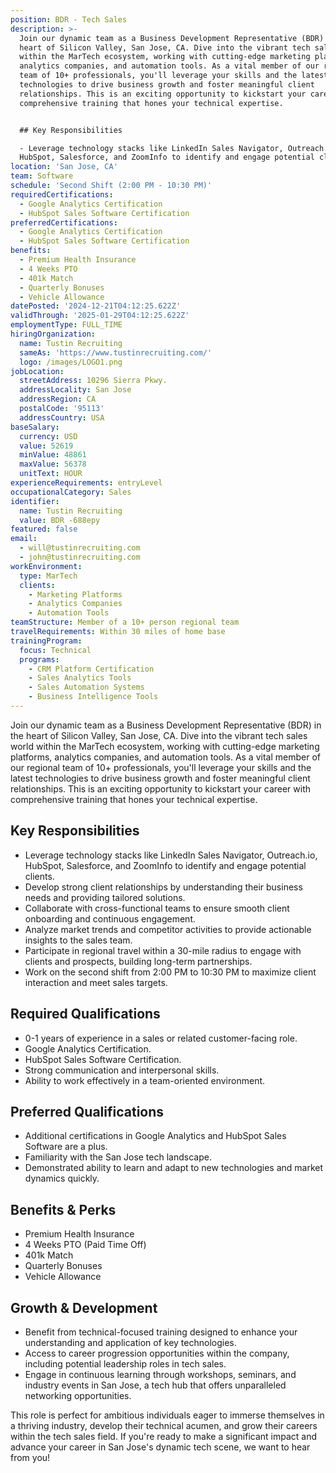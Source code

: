 ```yaml
---
position: BDR - Tech Sales
description: >-
  Join our dynamic team as a Business Development Representative (BDR) in the
  heart of Silicon Valley, San Jose, CA. Dive into the vibrant tech sales world
  within the MarTech ecosystem, working with cutting-edge marketing platforms,
  analytics companies, and automation tools. As a vital member of our regional
  team of 10+ professionals, you'll leverage your skills and the latest
  technologies to drive business growth and foster meaningful client
  relationships. This is an exciting opportunity to kickstart your career with
  comprehensive training that hones your technical expertise.


  ## Key Responsibilities

  - Leverage technology stacks like LinkedIn Sales Navigator, Outreach.io,
  HubSpot, Salesforce, and ZoomInfo to identify and engage potential cli...
location: 'San Jose, CA'
team: Software
schedule: 'Second Shift (2:00 PM - 10:30 PM)'
requiredCertifications:
  - Google Analytics Certification
  - HubSpot Sales Software Certification
preferredCertifications:
  - Google Analytics Certification
  - HubSpot Sales Software Certification
benefits:
  - Premium Health Insurance
  - 4 Weeks PTO
  - 401k Match
  - Quarterly Bonuses
  - Vehicle Allowance
datePosted: '2024-12-21T04:12:25.622Z'
validThrough: '2025-01-29T04:12:25.622Z'
employmentType: FULL_TIME
hiringOrganization:
  name: Tustin Recruiting
  sameAs: 'https://www.tustinrecruiting.com/'
  logo: /images/LOGO1.png
jobLocation:
  streetAddress: 10296 Sierra Pkwy.
  addressLocality: San Jose
  addressRegion: CA
  postalCode: '95113'
  addressCountry: USA
baseSalary:
  currency: USD
  value: 52619
  minValue: 48861
  maxValue: 56378
  unitText: HOUR
experienceRequirements: entryLevel
occupationalCategory: Sales
identifier:
  name: Tustin Recruiting
  value: BDR -688epy
featured: false
email:
  - will@tustinrecruiting.com
  - john@tustinrecruiting.com
workEnvironment:
  type: MarTech
  clients:
    - Marketing Platforms
    - Analytics Companies
    - Automation Tools
teamStructure: Member of a 10+ person regional team
travelRequirements: Within 30 miles of home base
trainingProgram:
  focus: Technical
  programs:
    - CRM Platform Certification
    - Sales Analytics Tools
    - Sales Automation Systems
    - Business Intelligence Tools
---
```



Join our dynamic team as a Business Development Representative (BDR) in the heart of Silicon Valley, San Jose, CA. Dive into the vibrant tech sales world within the MarTech ecosystem, working with cutting-edge marketing platforms, analytics companies, and automation tools. As a vital member of our regional team of 10+ professionals, you'll leverage your skills and the latest technologies to drive business growth and foster meaningful client relationships. This is an exciting opportunity to kickstart your career with comprehensive training that hones your technical expertise.

## Key Responsibilities
- Leverage technology stacks like LinkedIn Sales Navigator, Outreach.io, HubSpot, Salesforce, and ZoomInfo to identify and engage potential clients.
- Develop strong client relationships by understanding their business needs and providing tailored solutions.
- Collaborate with cross-functional teams to ensure smooth client onboarding and continuous engagement.
- Analyze market trends and competitor activities to provide actionable insights to the sales team.
- Participate in regional travel within a 30-mile radius to engage with clients and prospects, building long-term partnerships.
- Work on the second shift from 2:00 PM to 10:30 PM to maximize client interaction and meet sales targets.

## Required Qualifications
- 0-1 years of experience in a sales or related customer-facing role.
- Google Analytics Certification.
- HubSpot Sales Software Certification.
- Strong communication and interpersonal skills.
- Ability to work effectively in a team-oriented environment.

## Preferred Qualifications
- Additional certifications in Google Analytics and HubSpot Sales Software are a plus.
- Familiarity with the San Jose tech landscape.
- Demonstrated ability to learn and adapt to new technologies and market dynamics quickly.

## Benefits & Perks
- Premium Health Insurance
- 4 Weeks PTO (Paid Time Off)
- 401k Match
- Quarterly Bonuses
- Vehicle Allowance

## Growth & Development
- Benefit from technical-focused training designed to enhance your understanding and application of key technologies.
- Access to career progression opportunities within the company, including potential leadership roles in tech sales.
- Engage in continuous learning through workshops, seminars, and industry events in San Jose, a tech hub that offers unparalleled networking opportunities.

This role is perfect for ambitious individuals eager to immerse themselves in a thriving industry, develop their technical acumen, and grow their careers within the tech sales field. If you're ready to make a significant impact and advance your career in San Jose's dynamic tech scene, we want to hear from you!
